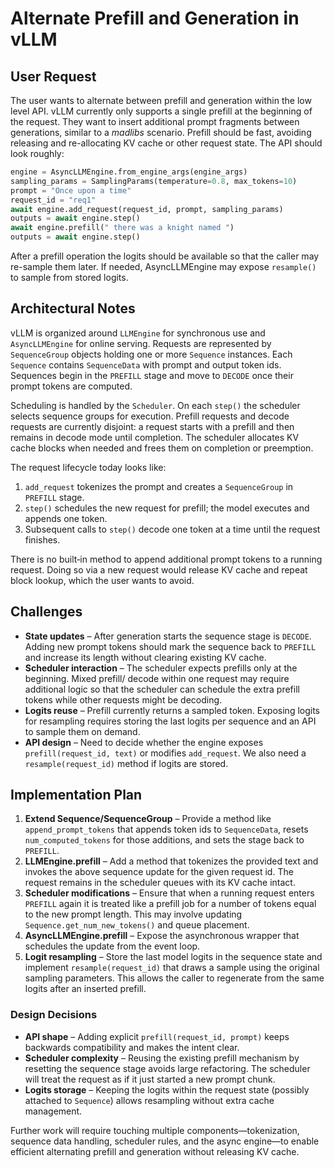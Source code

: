 # Alternate Prefill and Generation in vLLM

## User Request

The user wants to alternate between prefill and generation within the low level API. vLLM currently only supports a single prefill at the beginning of the request. They want to insert additional prompt fragments between generations, similar to a *madlibs* scenario. Prefill should be fast, avoiding releasing and re-allocating KV cache or other request state. The API should look roughly:

```python
engine = AsyncLLMEngine.from_engine_args(engine_args)
sampling_params = SamplingParams(temperature=0.8, max_tokens=10)
prompt = "Once upon a time"
request_id = "req1"
await engine.add_request(request_id, prompt, sampling_params)
outputs = await engine.step()
await engine.prefill(" there was a knight named ")
outputs = await engine.step()
```

After a prefill operation the logits should be available so that the caller may re-sample them later. If needed, AsyncLLMEngine may expose `resample()` to sample from stored logits.

## Architectural Notes

vLLM is organized around `LLMEngine` for synchronous use and `AsyncLLMEngine` for online serving. Requests are represented by `SequenceGroup` objects holding one or more `Sequence` instances. Each `Sequence` contains `SequenceData` with prompt and output token ids. Sequences begin in the `PREFILL` stage and move to `DECODE` once their prompt tokens are computed.

Scheduling is handled by the `Scheduler`. On each `step()` the scheduler selects sequence groups for execution. Prefill requests and decode requests are currently disjoint: a request starts with a prefill and then remains in decode mode until completion. The scheduler allocates KV cache blocks when needed and frees them on completion or preemption.

The request lifecycle today looks like:

1. `add_request` tokenizes the prompt and creates a `SequenceGroup` in `PREFILL` stage.
2. `step()` schedules the new request for prefill; the model executes and appends one token.
3. Subsequent calls to `step()` decode one token at a time until the request finishes.

There is no built‑in method to append additional prompt tokens to a running request. Doing so via a new request would release KV cache and repeat block lookup, which the user wants to avoid.

## Challenges

- **State updates** – After generation starts the sequence stage is `DECODE`. Adding new prompt tokens should mark the sequence back to `PREFILL` and increase its length without clearing existing KV cache.
- **Scheduler interaction** – The scheduler expects prefills only at the beginning. Mixed prefill/ decode within one request may require additional logic so that the scheduler can schedule the extra prefill tokens while other requests might be decoding.
- **Logits reuse** – Prefill currently returns a sampled token. Exposing logits for resampling requires storing the last logits per sequence and an API to sample them on demand.
- **API design** – Need to decide whether the engine exposes `prefill(request_id, text)` or modifies `add_request`. We also need a `resample(request_id)` method if logits are stored.

## Implementation Plan

1. **Extend Sequence/SequenceGroup** – Provide a method like `append_prompt_tokens` that appends token ids to `SequenceData`, resets `num_computed_tokens` for those additions, and sets the stage back to `PREFILL`.
2. **LLMEngine.prefill** – Add a method that tokenizes the provided text and invokes the above sequence update for the given request id. The request remains in the scheduler queues with its KV cache intact.
3. **Scheduler modifications** – Ensure that when a running request enters `PREFILL` again it is treated like a prefill job for a number of tokens equal to the new prompt length. This may involve updating `Sequence.get_num_new_tokens()` and queue placement.
4. **AsyncLLMEngine.prefill** – Expose the asynchronous wrapper that schedules the update from the event loop.
5. **Logit resampling** – Store the last model logits in the sequence state and implement `resample(request_id)` that draws a sample using the original sampling parameters. This allows the caller to regenerate from the same logits after an inserted prefill.

### Design Decisions

- **API shape** – Adding explicit `prefill(request_id, prompt)` keeps backwards compatibility and makes the intent clear.
- **Scheduler complexity** – Reusing the existing prefill mechanism by resetting the sequence stage avoids large refactoring. The scheduler will treat the request as if it just started a new prompt chunk.
- **Logits storage** – Keeping the logits within the request state (possibly attached to `Sequence`) allows resampling without extra cache management.

Further work will require touching multiple components—tokenization, sequence data handling, scheduler rules, and the async engine—to enable efficient alternating prefill and generation without releasing KV cache.
